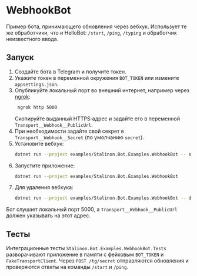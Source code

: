 # WebhookBot

Пример бота, принимающего обновления через вебхук.
Использует те же обработчики, что и HelloBot: `/start`, `/ping`, `/typing` и обработчик неизвестного ввода.

## Запуск

1. Создайте бота в Telegram и получите токен.
2. Укажите токен в переменной окружения `BOT_TOKEN` или измените `appsettings.json`.
3. Опубликуйте локальный порт во внешний интернет, например через [ngrok](https://ngrok.com/):
   ```bash
    ngrok http 5000
    ```
   Скопируйте выданный HTTPS‑адрес и задайте его в переменной `Transport__Webhook__PublicUrl`.
4. При необходимости задайте свой секрет в `Transport__Webhook__Secret` (по умолчанию `secret`).
5. Установите вебхук:
   ```bash
   dotnet run --project examples/Stalinon.Bot.Examples.WebhookBot -- set-webhook
   ```
6. Запустите приложение:
   ```bash
   dotnet run --project examples/Stalinon.Bot.Examples.WebhookBot
   ```
7. Для удаления вебхука:
   ```bash
   dotnet run --project examples/Stalinon.Bot.Examples.WebhookBot -- delete-webhook
   ```

Бот слушает локальный порт 5000, а `Transport__Webhook__PublicUrl` должен указывать на этот адрес.

## Тесты

Интеграционные тесты `Stalinon.Bot.Examples.WebhookBot.Tests` разворачивают приложение в памяти
с фейковым `BOT_TOKEN` и `FakeTransportClient`.
Через `POST /tg/secret` отправляются обновления и проверяются ответы на команды `/start` и `/ping`.
